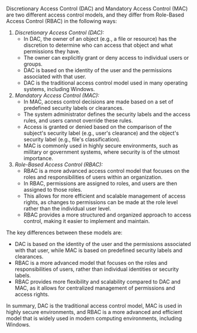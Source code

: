 Discretionary Access Control (DAC) and Mandatory Access Control (MAC) are two different access control models, and they differ from Role-Based Access Control (RBAC) in the following ways:

1. *Discretionary Access Control (DAC):*
    - In DAC, the owner of an object (e.g., a file or resource) has the discretion to determine who can access that object and what permissions they have.
    - The owner can explicitly grant or deny access to individual users or groups.
    - DAC is based on the identity of the user and the permissions associated with that user.
    - DAC is the traditional access control model used in many operating systems, including Windows.
2. *Mandatory Access Control (MAC):*
    - In MAC, access control decisions are made based on a set of predefined security labels or clearances.
    - The system administrator defines the security labels and the access rules, and users cannot override these rules.
    - Access is granted or denied based on the comparison of the subject's security label (e.g., user's clearance) and the object's security label (e.g., file's classification).
    - MAC is commonly used in highly secure environments, such as military or government systems, where security is of the utmost importance.
3. *Role-Based Access Control (RBAC):*
    - RBAC is a more advanced access control model that focuses on the roles and responsibilities of users within an organization.
    - In RBAC, permissions are assigned to roles, and users are then assigned to those roles.
    - This allows for more efficient and scalable management of access rights, as changes to permissions can be made at the role level rather than the individual user level.
    - RBAC provides a more structured and organized approach to access control, making it easier to implement and maintain.

The key differences between these models are:

- DAC is based on the identity of the user and the permissions associated with that user, while MAC is based on predefined security labels and clearances.
- RBAC is a more advanced model that focuses on the roles and responsibilities of users, rather than individual identities or security labels.
- RBAC provides more flexibility and scalability compared to DAC and MAC, as it allows for centralized management of permissions and access rights.

In summary, DAC is the traditional access control model, MAC is used in highly secure environments, and RBAC is a more advanced and efficient model that is widely used in modern computing environments, including Windows.